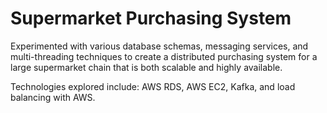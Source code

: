 # Supermarket Purchasing System

<p>
Experimented with various database schemas, messaging services, and multi-threading techniques to create a distributed purchasing system for a large supermarket chain that is both scalable and highly available. 
  
Technologies explored include: AWS RDS, AWS EC2, Kafka, and load balancing with AWS.
</p>
